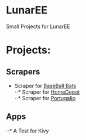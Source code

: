 # LunarEE
Small Projects for LunarEE

# Projects:
## Scrapers
  + Scraper for [BaseBall Bats](http://www.baseballbats.net/bat-brands)<br/>
  ⋅⋅* Scraper for [HomeDepot](https://www.homedepot.com/)<br/>
  ⋅⋅* Scraper for [Portugalio](https://www.portugalio.com/)<br/>

## Apps
⋅⋅* A Test for Kivy <br/>
